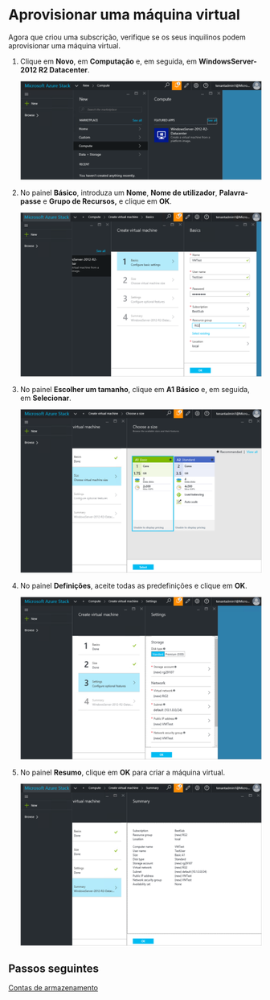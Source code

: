 <properties
    pageTitle="Subscrever uma oferta e aprovisionar uma VM no Azure Stack (inquilino) | Microsoft Azure"
    description="Como inquilino, saiba como subscrever uma oferta e aprovisionar uma VM no Azure Stack."
    services="azure-stack"
    documentationCenter=""
    authors="ErikjeMS"
    manager="byronr"
    editor=""/>

<tags
    ms.service="azure-stack"
    ms.workload="na"
    ms.tgt_pltfrm="na"
    ms.devlang="na"
    ms.topic="get-started-article"
    ms.date="08/01/2016"
    ms.author="erikje"/>


# Aprovisionar uma máquina virtual

Agora que criou uma subscrição, verifique se os seus inquilinos podem aprovisionar uma máquina virtual.

1.  Clique em **Novo**, em **Computação** e, em seguida, em **WindowsServer-2012 R2 Datacenter**.  

    ![](media/azure-stack-subscribe-plan-provision-vm/image5.png)

2.  No painel **Básico**, introduza um **Nome**, **Nome de utilizador**, **Palavra-passe** e **Grupo de Recursos,** e clique em **OK**.  

    ![](media/azure-stack-subscribe-plan-provision-vm/image6.png)

3.  No painel **Escolher um tamanho**, clique em **A1 Básico** e, em seguida, em **Selecionar**.  

    ![](media/azure-stack-subscribe-plan-provision-vm/image7.png)

4.  No painel **Definições**, aceite todas as predefinições e clique em **OK**.  

    ![](media/azure-stack-subscribe-plan-provision-vm/image8.png)

5.  No painel **Resumo**, clique em **OK** para criar a máquina virtual.  

    ![](media/azure-stack-subscribe-plan-provision-vm/image9.png)

## Passos seguintes

[Contas de armazenamento](azure-stack-provision-storage-account.md)



<!--HONumber=Sep16_HO3-->



